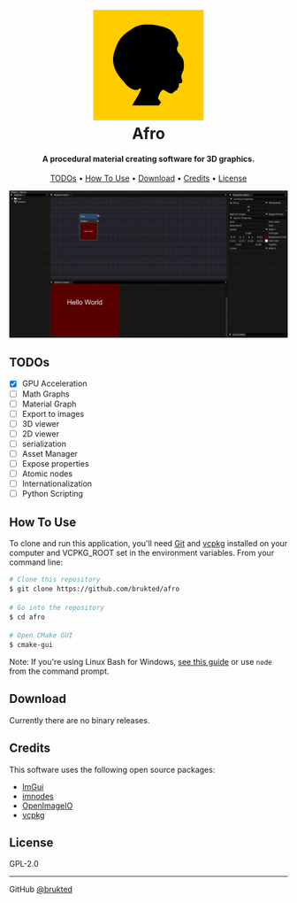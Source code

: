<h1 align="center">
  <br>
  <img src="https://github.com/brukted/afro/blob/68a05f3d95421f5e0a76ff3aaade3f8a844fe62e/docs/icon.png?raw=true" width=200>
  <br>
  Afro
  <br>
</h1>

<h4 align="center">A procedural material creating software for 3D graphics.</h4>

<p align="center">
  <a href="#TODOs">TODOs</a> •
  <a href="#how-to-use">How To Use</a> •
  <a href="#download">Download</a> •
  <a href="#credits">Credits</a> •
  <a href="#license">License</a>
</p>

![screenshot](https://github.com/brukted/afro/blob/main/docs/screencast.gif?raw=true)

## TODOs

- [x] GPU Acceleration
- [ ] Math Graphs
- [ ] Material Graph
- [ ] Export to images
- [ ] 3D viewer
- [ ] 2D viewer
- [ ] serialization
- [ ] Asset Manager
- [ ] Expose properties
- [ ] Atomic nodes
- [ ] Internationalization
- [ ] Python Scripting

## How To Use

To clone and run this application, you'll need [Git](https://git-scm.com) and [vcpkg](https://github.com/microsoft/vcpkg) installed on your computer and VCPKG_ROOT set in the environment variables. From your command line:

```bash
# Clone this repository
$ git clone https://github.com/brukted/afro

# Go into the repository
$ cd afro

# Open CMake GUI
$ cmake-gui
```

Note: If you're using Linux Bash for Windows, [see this guide](https://www.howtogeek.com/261575/how-to-run-graphical-linux-desktop-applications-from-windows-10s-bash-shell/) or use `node` from the command prompt.

## Download

Currently there are no binary releases.

## Credits

This software uses the following open source packages:

- [ImGui](https://github.com/ocornut/imgui)
- [imnodes](https://github.com/Nelarius/imnodes)
- [OpenImageIO](https://github.com/OpenImageIO/oiio)
- [vcpkg](https://github.com/microsoft/vcpkg)

## License

GPL-2.0

---

GitHub [@brukted](https://github.com/brukted)
